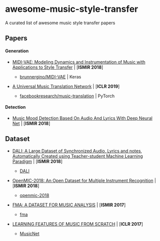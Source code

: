 # awesome-music-style-transfer
A curated list of awesome music style transfer papers

## Papers
#### Generation
- [MIDI-VAE: Modeling Dynamics and Instrumentation of Music with Applications to Style Transfer](https://archives.ismir.net/ismir2018/paper/000204.pdf) | [**ISMIR 2018**]
  + [brunnergino/MIDI-VAE](https://github.com/brunnergino/MIDI-VAE) | Keras

- [A Universal Music Translation Network](https://arxiv.org/abs/1805.07848) | [**ICLR 2019**]
  + [facebookresearch/music-translation](https://github.com/facebookresearch/music-translation) | PyTorch
#### Detection
- [Music Mood Detection Based On Audio And Lyrics With Deep Neural Net](https://arxiv.org/abs/1809.07276) | [**ISMIR 2018**]

## Dataset
- [DALI: A Large Dataset of Synchronized Audio, Lyrics and notes, Automatically Created using Teacher-student Machine Learning Paradigm](https://archives.ismir.net/ismir2018/paper/000035.pdf) | [**ISMIR 2018**]
  + [DALI](https://github.com/gabolsgabs/DALI)

- [OpenMIC-2018: An Open Dataset for Multiple Instrument Recognition](https://bmcfee.github.io/papers/ismir2018_openmic.pdf) | [**ISMIR 2018**]
  + [openmic-2018](https://github.com/cosmir/openmic-2018)

- [FMA: A DATASET FOR MUSIC ANALYSIS](https://ismir2017.smcnus.org/wp-content/uploads/2017/10/75_Paper.pdf) | [**ISMIR 2017**]
  + [fma](https://github.com/mdeff/fma)

- [LEARNING FEATURES OF MUSIC FROM SCRATCH](https://pdfs.semanticscholar.org/fc92/4cd249276419bf1e4b9327dd6cf088e42fa6.pdf) | [**ICLR 2017**]
  + [MusicNet](https://homes.cs.washington.edu/~thickstn/musicnet.html)
  
